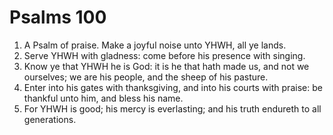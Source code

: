 ﻿# Psalms 100
1. A Psalm of praise. Make a joyful noise unto YHWH, all ye lands. 
2. Serve YHWH with gladness: come before his presence with singing. 
3. Know ye that YHWH he is God: it is he that hath made us, and not we ourselves; we are his people, and the sheep of his pasture. 
4. Enter into his gates with thanksgiving, and into his courts with praise: be thankful unto him, and bless his name. 
5. For YHWH is good; his mercy is everlasting; and his truth endureth to all generations. 
